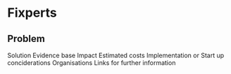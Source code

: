 # Fixperts
## Problem
Solution
Evidence base
Impact
Estimated costs
Implementation or Start up conciderations
Organisations
Links for further information
